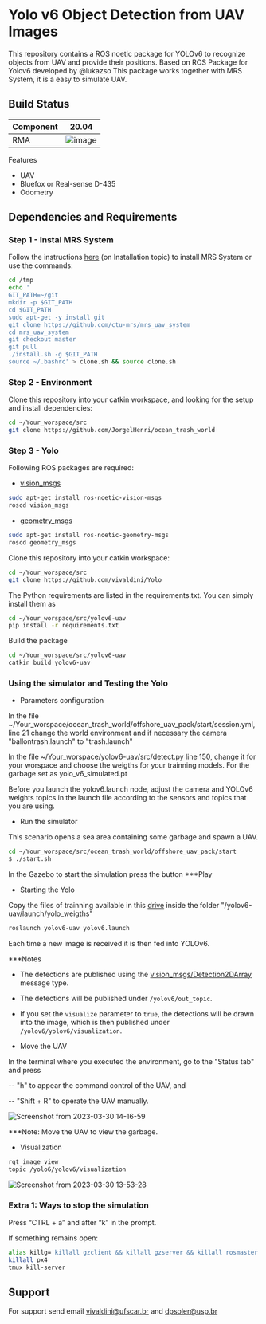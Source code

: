 # Yolo v6 Object Detection from UAV Images 

This repository contains a ROS noetic package for YOLOv6 to recognize objects from UAV and provide their positions.
Based on ROS Package for Yolov6 developed by @lukazso
This package works together with MRS System, it is a easy to simulate UAV.


## Build Status    
| Component 	       |  20.04              | 
| ------------------- | ------------------- |
| RMA 	             | ![image](https://user-images.githubusercontent.com/74054598/149457205-fd48db89-0658-4511-af36-bcd8662562da.png)|

Features

   - UAV
   - Bluefox or Real-sense D-435
   - Odometry

## Dependencies and Requirements

### Step 1 - Instal MRS System

Follow the instructions [here](https://github.com/ctu-mrs/mrs_uav_system#installation) (on Installation topic) to install MRS System or use the commands:

```bash 
cd /tmp
echo '
GIT_PATH=~/git
mkdir -p $GIT_PATH
cd $GIT_PATH
sudo apt-get -y install git
git clone https://github.com/ctu-mrs/mrs_uav_system
cd mrs_uav_system
git checkout master
git pull
./install.sh -g $GIT_PATH
source ~/.bashrc' > clone.sh && source clone.sh
```
### Step 2 - Environment

Clone this repository into your catkin workspace, and looking for the setup and install dependencies:

```bash
cd ~/Your_worspace/src 
git clone https://github.com/JorgelHenri/ocean_trash_world
```


### Step 3 - Yolo

Following ROS packages are required:

-  [vision_msgs](http://wiki.ros.org/vision_msgs)

```bash
sudo apt-get install ros-noetic-vision-msgs
roscd vision_msgs 
```

-  [geometry_msgs](http://wiki.ros.org/geometry_msgs)

```bash
sudo apt-get install ros-noetic-geometry-msgs
roscd geometry_msgs  
```

Clone this repository into your catkin workspace:

```bash
cd ~/Your_worspace/src
git clone https://github.com/vivaldini/Yolo 
```

The Python requirements are listed in the requirements.txt. You can simply install them as

```bash
cd ~/Your_worspace/src/yolov6-uav
pip install -r requirements.txt 
```

Build the package 

```bash
cd ~/Your_worspace/src/yolov6-uav
catkin build yolov6-uav
```

### Using the simulator and Testing the Yolo

- Parameters configuration
 
In the file ~/Your_worspace/ocean_trash_world/offshore_uav_pack/start/session.yml, line 21 change the world environment and if necessary the camera
"ballontrash.launch" to "trash.launch"

In the file ~/Your_worspace/yolov6-uav/src/detect.py line 150, change it for your worspace and choose the weigths for your trainning models. For the garbage set as yolo_v6_simulated.pt

Before you launch the yolov6.launch node, adjust the camera and YOLOv6 weights topics in the launch file according to the sensors and topics that you are using. 

- Run the simulator 

This scenario opens a sea area containing some garbage and spawn a UAV.

```bash
cd ~/Your_worspace/src/ocean_trash_world/offshore_uav_pack/start
$ ./start.sh
```
In the Gazebo to start the simulation press the button ***Play


- Starting the Yolo

Copy the files of trainning available in this [drive](https://drive.google.com/drive/u/0/folders/1ulBtT66721qDCoDw9gpyJTilHD3LmQww) inside the folder "/yolov6-uav/launch/yolo_weigths"

```bash
roslaunch yolov6-uav yolov6.launch
```

Each time a new image is received it is then fed into YOLOv6.

***Notes
- The detections are published using the [vision_msgs/Detection2DArray](http://docs.ros.org/en/api/vision_msgs/html/msg/Detection2DArray.html) message type.
- The detections will be published under `/yolov6/out_topic`.
- If you set the `visualize` parameter to `true`, the detections will be drawn into 
  the image, which is then published under `/yolov6/yolov6/visualization`.


- Move the UAV

In the terminal where you executed the environment, go to the "Status tab" and press 

-- "h" to appear the command control of the UAV, and 

-- "Shift + R" to operate the UAV manually.

![Screenshot from 2023-03-30 14-16-59](https://user-images.githubusercontent.com/74054598/228833216-ce64ae7a-a875-41e6-83d8-03bf29a018fb.png)

***Note: Move the UAV to view the garbage.

- Visualization

```bash
rqt_image_view
topic /yolo6/yolov6/visualization
```
![Screenshot from 2023-03-30 13-53-28](https://user-images.githubusercontent.com/74054598/228828567-a44b462c-7bf4-4cdc-a4c1-f6e04534b927.png)



### Extra 1: Ways to stop the simulation

Press “CTRL + a” and after “k” in the prompt.

If something remains open:

```bash
alias killg='killall gzclient && killall gzserver && killall rosmaster'
killall px4
tmux kill-server
```

## Support

For support send email vivaldini@ufscar.br and dpsoler@usp.br 

